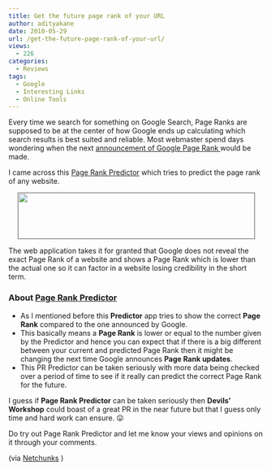 ```yaml
---
title: Get the future page rank of your URL
author: adityakane
date: 2010-05-29
url: /get-the-future-page-rank-of-your-url/
views:
  - 226
categories:
  - Reviews
tags:
  - Google
  - Interesting Links
  - Online Tools
---
```

Every time we search for something on Google Search, Page Ranks are supposed to be at the center of how Google ends up calculating which search results is best suited and reliable. Most webmaster spend days wondering when the next [announcement of Google Page Rank ][1]would be made.

I came across this <a href="http://www.seomastering.com/pagerank-prediction.php" onclick="_gaq.push(['_trackEvent', 'outbound-article', 'http://www.seomastering.com/pagerank-prediction.php', 'Page Rank Predictor']);" >Page Rank Predictor</a> which tries to predict the page rank of any website.

<p style="text-align: center;">
  <a rel="attachment wp-att-25725" href="http://devilsworkshop.org/get-the-future-page-rank-of-your-url/pagerank_predictor/"><img class="aligncenter size-full wp-image-25725" style="border: 1px solid grey;" title="Pagerank_predictor" src="http://cdn.devilsworkshop.org/files/2010/05/Pagerank_predictor.png" alt="" width="466" height="90" /></a>
</p>

The web application takes it for granted that Google does not reveal the exact Page Rank of a website and shows a Page Rank which is lower than the actual one so it can factor in a website losing credibility in the short term.

### **About <a href="http://www.seomastering.com/pagerank-prediction.php" onclick="_gaq.push(['_trackEvent', 'outbound-article', 'http://www.seomastering.com/pagerank-prediction.php', 'Page Rank Predictor']);" >Page Rank Predictor</a>**

  * As I mentioned before this **Predictor** app tries to show the correct **Page Rank** compared to the one announced by Google.
  * This basically means a **Page Rank** is lower or equal to the number given by the Predictor and hence you can expect that if there is a big different between your current and predicted Page Rank then it might be changing the next time Google announces **Page Rank updates**.
  * This PR Predictor can be taken seriously with more data being checked over a period of time to see if it really can predict the correct Page Rank for the future.

I guess if **Page Rank Predictor** can be taken seriously then **Devils&#8217; Workshop** could boast of a great PR in the near future but that I guess only time and hard work can ensure. 😛

Do try out Page Rank Predictor and let me know your views and opinions on it through your comments.

(via <a href="http://www.netchunks.com/reviews/sites/future-pagerank-predictor-tool-want-to-know-you-future-pr/" onclick="_gaq.push(['_trackEvent', 'outbound-article', 'http://www.netchunks.com/reviews/sites/future-pagerank-predictor-tool-want-to-know-you-future-pr/', 'Netchunks']);" >Netchunks</a> )

 [1]: http://devilsworkshop.org/google-pagerank-updated-for-april-2010/ "announcement of Google Page Rank "
